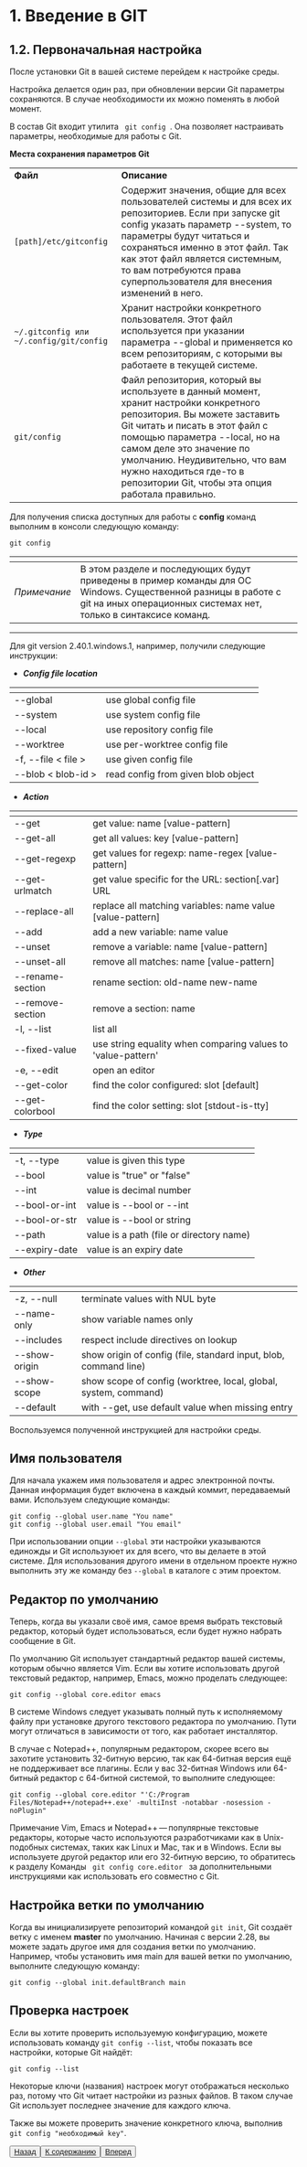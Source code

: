 # 1. Введение в GIT

## 1.2. Первоначальная настройка

После установки Git в вашей системе перейдем к настройке среды. 

Настройка делается один раз, при обновлении версии Git параметры сохраняются. В случае необходимости их можно поменять в любой момент.

В состав Git входит утилита <code> git config </code>. Она позволяет настраивать параметры, необходимые для работы с Git.

<table>
 <tr><b>Места сохранения параметров Git</b></tr>
 <tr>
  <td><b>Файл</b></td>
  <td><b>Описание</b></td>
 </tr>
 <tr>
  <td><code>[path]/etc/gitconfig</code></td>
  <td> Cодержит значения, общие для всех пользователей системы и для всех их репозиториев. Если при запуске git config указать параметр --system, то параметры будут читаться и сохраняться именно в этот файл. Так как этот файл является системным, то вам потребуются права суперпользователя для внесения изменений в него.
  </td>
 </tr>
 <tr>
  <td><code>~/.gitconfig или ~/.config/git/config</code></td>
  <td>Хранит настройки конкретного пользователя. Этот файл используется при указании параметра --global и применяется ко всем репозиториям, с которыми вы работаете в текущей системе.</td>
 </tr>
 <tr>
  <td><code>git/config</code></td>
  <td>Файл репозитория, который вы используете в данный момент, хранит настройки конкретного репозитория. Вы можете заставить Git читать и писать в этот файл с помощью параметра --local, но на самом деле это значение по умолчанию. Неудивительно, что вам нужно находиться где-то в репозитории Git, чтобы эта опция работала правильно.</td>
 </tr>
</table>

Для получения списка доступных для работы с **config** команд  выполним в консоли следующую команду:

    git config

|<!---->|<!---->|
|-------|-------|
|*Примечание*|В этом разделе и последующих будут приведены в пример команды для ОС Windows. Существенной разницы в работе с git на иных операционных системах нет, только в синтаксисе команд.|
---

Для git version 2.40.1.windows.1, например, получили следующие инструкции:

- ***Config file location***

|<!---->|<!---->|
|-------|-------|
|--global |use global config file|
|--system |use system config file|
|--local |use repository config file|
|--worktree |use per-worktree config file|
|-f, --file < file > |use given config file|
|--blob < blob-id > |read config from given blob object

- ***Action***

|<!---->|<!---->|
|-------|-------|
|--get |get value: name [value-pattern]|
|--get-all |get all values: key [value-pattern]|
|--get-regexp |get values for regexp: name-regex [value-pattern]|
|--get-urlmatch |get value specific for the URL: section[.var] URL|
|--replace-all |replace all matching variables: name value [value-pattern]|
|--add |add a new variable: name value|
|--unset |remove a variable: name [value-pattern]|
|--unset-all |remove all matches: name [value-pattern]|
|--rename-section |rename section: old-name new-name|
|--remove-section |remove a section: name|
|-l, --list| list all|
|--fixed-value| use string equality when comparing values to 'value-pattern'|
|-e, --edit| open an editor|
|--get-color| find the color configured: slot [default]|
|--get-colorbool| find the color setting: slot [stdout-is-tty]|

- ***Type***

|<!---->|<!---->|
|-------|-------|
|-t, --type <type>| value is given this type|
|--bool| value is "true" or "false"|
|--int| value is decimal number|
|--bool-or-int| value is --bool or --int|
|--bool-or-str| value is --bool or string|
|--path| value is a path (file or directory name)|
|--expiry-date| value is an expiry date|

- ***Other***

|<!---->|<!---->|
|-------|-------|
|-z, --null| terminate values with NUL byte|
|--name-only| show variable names only|
|--includes| respect include directives on lookup|
|--show-origin| show origin of config (file, standard input, blob, command line)|
|--show-scope| show scope of config (worktree, local, global, system, command)|
|--default <value>| with --get, use default value when missing entry|

Воспользуемся полученной инструкцией для настройки среды.

## Имя пользователя

Для начала укажем имя пользователя и адрес электронной почты. Данная информация будет включена в каждый коммит, передаваемый вами. 
Используем следующие команды:

    git config --global user.name "You name"
    git config --global user.email "You email"

При использовании опции <code>--global</code> эти настройки указываются единожды и Git используюет их для всего, что вы делаете в этой системе. Для использования другого имени в отдельном проекте нужно выполнить эту же команду без <code>--global</code> в каталоге с этим проектом.

## Редактор по умолчанию

Теперь, когда вы указали своё имя, самое время выбрать текстовый редактор, который будет использоваться, если будет нужно набрать сообщение в Git. 

По умолчанию Git использует стандартный редактор вашей системы, которым обычно является Vim. Если вы хотите использовать другой текстовый редактор, например, Emacs, можно проделать следующее:

    git config --global core.editor emacs

В системе Windows следует указывать полный путь к исполняемому файлу при установке другого текстового редактора по умолчанию. Пути могут отличаться в зависимости от того, как работает инсталлятор.

В случае с Notepad++, популярным редактором, скорее всего вы захотите установить 32-битную версию, так как 64-битная версия ещё не поддерживает все плагины. Если у вас 32-битная Windows или 64-битный редактор с 64-битной системой, то выполните следующее:

    git config --global core.editor "'C:/Program Files/Notepad++/notepad++.exe' -multiInst -notabbar -nosession -noPlugin"

Примечание  Vim, Emacs и Notepad++ — популярные текстовые редакторы, которые часто используются разработчиками как в Unix-подобных системах, таких как Linux и Mac, так и в Windows. Если вы используете другой редактор или его 32-битную версию, то обратитесь к разделу Команды <code> git config core.editor </code> за дополнительными инструкциями как использовать его совместно с Git.

## Настройка ветки по умолчанию

Когда вы инициализируете репозиторий командой <code>git init</code>, Git создаёт ветку с именем **master** по умолчанию. Начиная с версии 2.28, вы можете задать другое имя для создания ветки по умолчанию.
Например, чтобы установить имя main для вашей ветки по умолчанию, выполните следующую команду:

    git config --global init.defaultBranch main

## Проверка настроек

Если вы хотите проверить используемую конфигурацию, можете использовать команду <code>git config --list</code>, чтобы показать все настройки, которые Git найдёт:

    git config --list

Некоторые ключи (названия) настроек могут отображаться несколько раз, потому что Git читает настройки из разных файлов. В таком случае Git использует последнее значение для каждого ключа.

Также вы можете проверить значение конкретного ключа, выполнив <code> git config "необходимый key"</code>.

<button>[Назад](/1.1.md)</button><button>[К содержанию](/readme.md)</button><button>[Вперед](/1.3.md)</button>